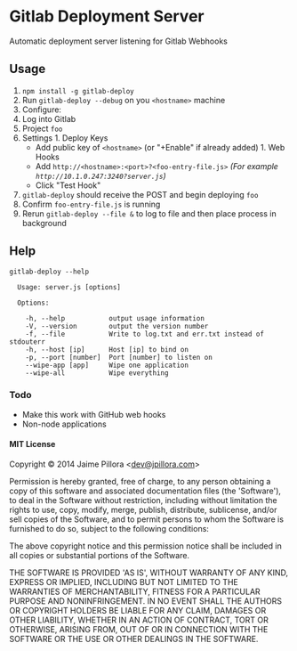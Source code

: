 Gitlab Deployment Server
==============

Automatic deployment server listening for Gitlab Webhooks

## Usage

1. `npm install -g gitlab-deploy`
1. Run `gitlab-deploy --debug` on you `<hostname>` machine
1. Configure:
  1. Log into Gitlab
  1. Project `foo`
  1. Settings
    1. Deploy Keys
      * Add public key of `<hostname>` (or "+Enable" if already added)
    1. Web Hooks
      * Add `http://<hostname>:<port>?<foo-entry-file.js>` *(For example `http://10.1.0.247:3240?server.js`)*
      * Click "Test Hook"
1. `gitlab-deploy` should receive the POST and begin deploying `foo`
1. Confirm `foo-entry-file.js` is running
1. Rerun `gitlab-deploy --file &` to log to file and then place process in background

## Help

```
gitlab-deploy --help
```
```
  Usage: server.js [options]

  Options:

    -h, --help           output usage information
    -V, --version        output the version number
    -f, --file           Write to log.txt and err.txt instead of stdouterr
    -h, --host [ip]      Host [ip] to bind on
    -p, --port [number]  Port [number] to listen on
    --wipe-app [app]     Wipe one application
    --wipe-all           Wipe everything
```

### Todo

* Make this work with GitHub web hooks
* Non-node applications

#### MIT License

Copyright © 2014 Jaime Pillora &lt;dev@jpillora.com&gt;

Permission is hereby granted, free of charge, to any person obtaining
a copy of this software and associated documentation files (the
'Software'), to deal in the Software without restriction, including
without limitation the rights to use, copy, modify, merge, publish,
distribute, sublicense, and/or sell copies of the Software, and to
permit persons to whom the Software is furnished to do so, subject to
the following conditions:

The above copyright notice and this permission notice shall be
included in all copies or substantial portions of the Software.

THE SOFTWARE IS PROVIDED 'AS IS', WITHOUT WARRANTY OF ANY KIND,
EXPRESS OR IMPLIED, INCLUDING BUT NOT LIMITED TO THE WARRANTIES OF
MERCHANTABILITY, FITNESS FOR A PARTICULAR PURPOSE AND NONINFRINGEMENT.
IN NO EVENT SHALL THE AUTHORS OR COPYRIGHT HOLDERS BE LIABLE FOR ANY
CLAIM, DAMAGES OR OTHER LIABILITY, WHETHER IN AN ACTION OF CONTRACT,
TORT OR OTHERWISE, ARISING FROM, OUT OF OR IN CONNECTION WITH THE
SOFTWARE OR THE USE OR OTHER DEALINGS IN THE SOFTWARE.


